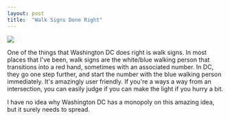 ```yaml
---
layout: post
title:  "Walk Signs Done Right"
---
```


![](http://photos1.blogger.com/blogger/4445/866/320/Washington%20DC%20day%20five%20028.jpg)

One of the things that Washington DC does right is walk signs.  In most places
that I've been, walk signs are the white/blue walking person that transitions
into a red hand, sometimes with an associated number.  In DC, they go one step
further, and start the number with the blue walking person immediately.  It's
amazingly user friendly.  If you're a ways a way from an intersection, you can
easily judge if you can make the light if you hurry a bit.

I have no idea why Washington DC has a monopoly on this amazing idea, but it
surely needs to spread.
